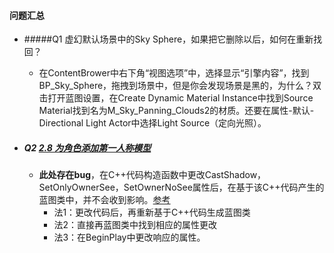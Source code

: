 #### 问题汇总

- #####Q1  虚幻默认场景中的Sky Sphere，如果把它删除以后，如何在重新找回？
  
  - 在ContentBrower中右下角“视图选项”中，选择显示“引擎内容”，找到BP_Sky_Sphere，拖拽到场景中，但是你会发现场景是黑的，为什么？双击打开蓝图设置，在Create Dynamic Material Instance中找到Source Material找到名为M_Sky_Panning_Clouds2的材质。还要在属性-默认-Directional Light Actor中选择Light Source（定向光照）。
  
- ##### Q2 [2.8 为角色添加第一人称模型](http://api.unrealengine.com/CHN/Programming/Tutorials/FirstPersonShooter/2/8/index.html)

  - **此处存在bug**，在C++代码构造函数中更改CastShadow，SetOnlyOwnerSee，SetOwnerNoSee属性后，在基于该C++代码产生的蓝图类中，并不会收到影响。[参考](https://answers.unrealengine.com/questions/541909/getmesh-setownernosee.html)
    - 法1：更改代码后，再重新基于C++代码生成蓝图类
    - 法2：直接再蓝图类中找到相应的属性更改
    - 法3：在BeginPlay中更改响应的属性。

